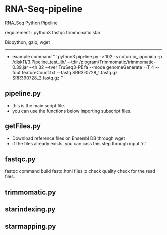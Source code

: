 # RNA-Seq-pipeline
RNA_Seq Python Pipeline 

requirement : python3 fastqc trimmomatic star

Biopython, gzip, wget 

-------------------------------

+ example command 
'''
python3 pipeline.py -v 102 -s coturnix_japonica -p /disk11/3.Pipeline_test_ljh/ --tdir /program/Trimmomatic/trimmomatic-0.39.jar --th 32 --tver TruSeq3-PE.fa --mode genomeGenerate --T 4 --fout featureCount.txt --fastq SRR390728_1.fastq.gz SRR390728_2.fastq.gz
'''

## pipeline.py 

+ this is the main script file.
+ you can use the functions below importing subscript files.

## getFiles.py

+ Download reference files on Ensembl DB through wget 
+ if the files already exists, you can pass this step through input 'n' 

## fastqc.py 

fastqc command build fastq.html files to check quality check for the read files.

## trimmomatic.py

## starindexing.py

## starmapping.py
